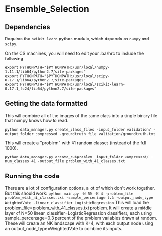 # Ensemble_Selection


## Dependencies
Requires the `scikit learn` python module, which depends on `numpy` and `scipy`.

On the CS machines, you will need to edit your .bashrc to include the following
```
export PYTHONPATH="$PYTHONPATH:/usr/local/numpy-1.11.1/lib64/python2.7/site-packages"
export PYTHONPATH="$PYTHONPATH:/usr/local/scipy-0.17.1/lib64/python2.7/site-packages"
export PYTHONPATH="$PYTHONPATH:/usr/local/scikit-learn-0.17.1_fc24/lib64/python2.7/site-packages"
```

## Getting the data formatted
This will combine all of the images of the same class into a single binary file that numpy knows how to read.

```python data_manager.py create_class_files -input_folder validation/ -output_folder compressed -groundtruth_file validation/groundtruth.txt```

This will create a "problem" with 41 random classes (instead of the full 1000).

```python data_manager.py create_subproblem -input_folder compressed/ -num_classes 41 -output_file problem_with_41_classes.txt```

## Running the code

There are a lot of configuration options, a lot of which don't work together. But this should work:
```python main.py -N 50 -K 4 -problem_file problem_with_41_classes.txt -sample_percentage 0.3 -output_node_type WeightedVote -linear_classifier LogisticRegression```
This will load the problem_file=problem_with_41_classes.txt problem.
It will create a middle layer of N=50 linear_classifier=LogisticRegression classifiers, each using sample_percentage=0.3 percent
of the problem variables drawn at random. These will create an NK landscape with K=4, with each output node using an
output_node_type=WeightedVote to combine its inputs.
